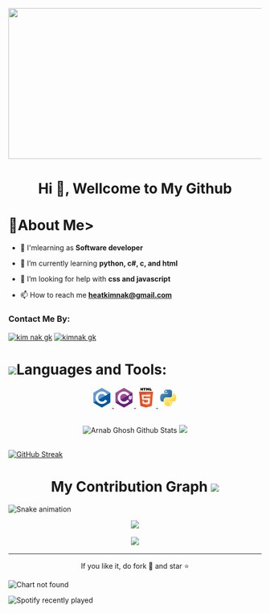 
<p align="center"> <img src="https://media.giphy.com/media/KZGKMQZzTSHegvXUu1/giphy.gif"height="300" width="900" </p>
<h1 align="center">Hi 👋, Wellcome to My Github</h1>
<h1 align="left">🎡About Me></h1>

-  🔭 I'mlearning as **Software developer**

- 🌱 I’m currently learning **python, c#, c, and html**

- 🤝 I’m looking for help with **css and javascript**

- 📫 How to reach me **heatkimnak@gmail.com**

<h3 align="left">Contact Me By:</h3>
<p align="left">
<a href="https://fb.com/kim nak gk" target="blank"><img align="center" src="https://raw.githubusercontent.com/rahuldkjain/github-profile-readme-generator/master/src/images/icons/Social/facebook.svg" alt="kim nak gk" height="30" width="40" /></a>
<a href="https://instagram.com/kimnak gk" target="blank"><img align="center" src="https://raw.githubusercontent.com/rahuldkjain/github-profile-readme-generator/master/src/images/icons/Social/instagram.svg" alt="kimnak gk" height="30" width="40" /></a>
</p>

<h3 align="center">
<h1><img src="https://media.giphy.com/media/UvPvsX9oMlMWs/giphy.gif" height="30px">Languages and Tools:</h1>
<p align="center"> <a href="https://www.cprogramming.com/" target="_blank" rel="noreferrer"> <img src="https://raw.githubusercontent.com/devicons/devicon/master/icons/c/c-original.svg" alt="c" width="40" height="40"/> </a> <a href="https://www.w3schools.com/cs/" target="_blank" rel="noreferrer"> <img src="https://raw.githubusercontent.com/devicons/devicon/master/icons/csharp/csharp-original.svg" alt="csharp" width="40" height="40"/> </a> <a href="https://www.w3.org/html/" target="_blank" rel="noreferrer"> <img src="https://raw.githubusercontent.com/devicons/devicon/master/icons/html5/html5-original-wordmark.svg" alt="html5" width="40" height="40"/> </a> <a href="https://www.python.org" target="_blank" rel="noreferrer"> <img src="https://raw.githubusercontent.com/devicons/devicon/master/icons/python/python-original.svg" alt="python" width="40" height="40"/> </a> </p>


 <br />
<div align="center"> 
 <img width="500em" alt = "Arnab Ghosh Github Stats" src="https://github-readme-stats.vercel.app/api?username=heatkoemnak&show_icons=true&theme=algolia&include_all_commits=true&count_private=true"/>
  <img width="500em" src="https://github-readme-stats.vercel.app/api/top-langs/?username=heatkoemnak&layout=compact&langs_count=7&theme=algolia"/>
</div>
 
<br />

[![GitHub Streak](http://github-readme-streak-stats.herokuapp.com?user=heatkoemnak&theme=gruvbox)](https://git.io/streak-stats)

 


<h1 align="center">
  My Contribution Graph <img src="https://media.giphy.com/media/xUA7aZeLE2e0P7Znz2/giphy.gif" width="50">
</h1>
 
![Snake animation](https://github.com/heatkoemnak/heatkoemnak/blob/output/github-contribution-grid-snake.svg)
  
<!---
heatkoemnak/heatkoemnak is a ✨ special ✨ repository because its `README.md` (this file) appears on your GitHub profile.
You can click the Preview link to take a look at your changes.
---><div align="center">
![](https://komarev.com/ghpvc/?username=heatkoemnak&color=blueviolet&style=flat-square)
   </div>
   

<p align = "center">
 <img src="https://activity-graph.herokuapp.com/graph?username=heatkoemnak&theme=redical">
</p> 
<hr>
<p align="center">If you like it, do fork 🍴 and star ⭐</p>

 
![Chart not found](https://raw.githubusercontent.com/heatkoemnak/heatkoemnak/master/charts/bar_graph.png) 
 
 ![Spotify recently played](https://spotify-recently-played-readme.vercel.app/api?user=Heatkimnak)
 







